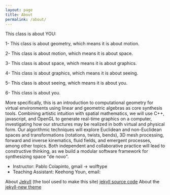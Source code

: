 ```yaml
---
layout: page
title: About
permalink: /about/
---
```


This class is about YOU:

1- This class is about geometry, which means it is about motion.

2- This class is about motion, which means it is about space.

3- This class is about space, which means it is about graphics.

4- This class is about graphics, which means it is about seeing.

5- This class is about seeing, which means it is about you.

6- This class is about you.


More specifically, this is an introduction to computational geometry for virtual environments using linear and geometric algebras as core synthesis tools. Combining artistic intuition with spatial mathematics, we will use C++, javascript, and OpenGL to generate real-time graphics on a computer, investigating how our structures may be realized in both virtual and physical form.  Our algorithmic techniques will explore Euclidean and non-Euclidean spaces and transformations (rotations, twists, bends), 3D mesh processing, forward and inverse kinematics, fluid fields, and emergent processes, among other topics. Both independent and collaborative practice will lead to constructive thinking, as we build a modular software framework for synthesizing space "de novo".

* Instructor: Pablo Colapinto, gmail -> wolftype
* Teaching Assistant: Keehong Youn, email:

About [Jekyll](http://jekyllrb.com/) (the tool used to make this site)
[jekyll source code](https://github.com/jekyll/jekyll)
About the [jekyll-new theme](https://github.com/jglovier/jekyll-new)

